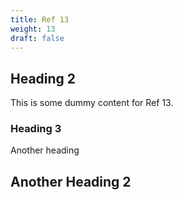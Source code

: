 ```yaml
---
title: Ref 13
weight: 13
draft: false
---
```


## Heading 2

This is some dummy content for Ref 13.

### Heading 3

Another heading

## Another Heading 2

